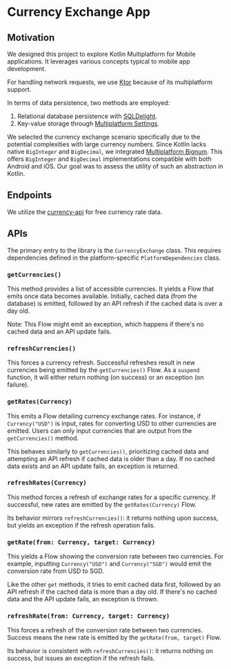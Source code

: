 # Currency Exchange App

## Motivation

We designed this project to explore Kotlin Multiplatform for Mobile applications. It leverages various concepts typical to mobile app development.

For handling network requests, we use [Ktor](https://ktor.io/docs/http-client-engines.html) because of its multiplatform support.

In terms of data persistence, two methods are employed:
1. Relational database persistence with [SQLDelight](https://github.com/cashapp/sqldelight).
2. Key-value storage through [Multiplatform Settings](https://github.com/russhwolf/multiplatform-settings).

We selected the currency exchange scenario specifically due to the potential complexities with large currency numbers. Since Kotlin lacks native `BigInteger` and `BigDecimal`, we integrated [Multiplatform Bignum](https://github.com/ionspin/kotlin-multiplatform-bignum). This offers `BigInteger` and `BigDecimal` implementations compatible with both Android and iOS. Our goal was to assess the utility of such an abstraction in Kotlin.

## Endpoints

We utilize the [currency-api](https://github.com/fawazahmed0/currency-api) for free currency rate data.

## APIs

The primary entry to the library is the `CurrencyExchange` class. This requires dependencies defined in the platform-specific `PlatformDependencies` class.

### `getCurrencies()`

This method provides a list of accessible currencies. It yields a Flow that emits once data becomes available. Initially, cached data (from the database) is emitted, followed by an API refresh if the cached data is over a day old.

Note: This Flow might emit an exception, which happens if there's no cached data and an API update fails.

### `refreshCurrencies()`

This forces a currency refresh. Successful refreshes result in new currencies being emitted by the `getCurrencies()` Flow. As a `suspend` function, it will either return nothing (on success) or an exception (on failure).

### `getRates(Currency)`

This emits a Flow detailing currency exchange rates. For instance, if `Currency("USD")` is input, rates for converting USD to other currencies are emitted. Users can only input currencies that are output from the `getCurrencies()` method.

This behaves similarly to `getCurrencies()`, prioritizing cached data and attempting an API refresh if cached data is older than a day. If no cached data exists and an API update fails, an exception is returned.

### `refreshRates(Currency)`

This method forces a refresh of exchange rates for a specific currency. If successful, new rates are emitted by the `getRates(Currency)` Flow.

Its behavior mirrors `refreshCurrencies()`: it returns nothing upon success, but yields an exception if the refresh operation fails.

### `getRate(from: Currency, target: Currency)`

This yields a Flow showing the conversion rate between two currencies. For example, inputting `Currency("USD")` and `Currency("SGD")` would emit the conversion rate from USD to SGD.

Like the other `get` methods, it tries to emit cached data first, followed by an API refresh if the cached data is more than a day old. If there's no cached data and the API update fails, an exception is thrown.

### `refreshRate(from: Currency, target: Currency)`

This forces a refresh of the conversion rate between two currencies. Success means the new rate is emitted by the `getRate(from, target)` Flow.

Its behavior is consistent with `refreshCurrencies()`: it returns nothing on success, but issues an exception if the refresh fails.
